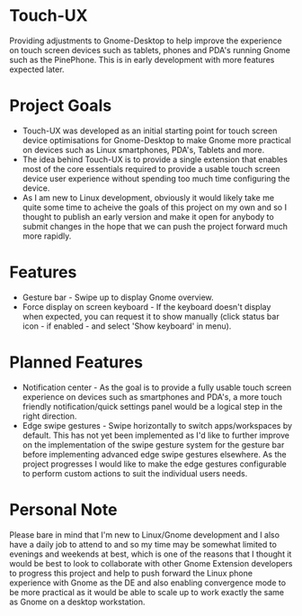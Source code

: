 # Touch-UX
Providing adjustments to Gnome-Desktop to help improve the experience on touch screen devices such as tablets, phones and PDA's running Gnome such as the PinePhone. This is in early development with more features expected later.

# Project Goals
* Touch-UX was developed as an initial starting point for touch screen device optimisations for Gnome-Desktop to make Gnome more practical on devices such as Linux smartphones, PDA's, Tablets and more.
* The idea behind Touch-UX is to provide a single extension that enables most of the core essentials required to provide a usable touch screen device user experience without spending too much time configuring the device.
* As I am new to Linux development, obviously it would likely take me quite some time to acheive the goals of this project on my own and so I thought to publish an early version and make it open for anybody to submit changes in the hope that we can push the project forward much more rapidly.

# Features
* Gesture bar - Swipe up to display Gnome overview.
* Force display on screen keyboard - If the keyboard doesn't display when expected, you can request it to show manually (click status bar icon - if enabled - and select 'Show keyboard' in menu).

# Planned Features
* Notification center - As the goal is to provide a fully usable touch screen experience on devices such as smartphones and PDA's, a more touch friendly notification/quick settings panel would be a logical step in the right direction.
* Edge swipe gestures - Swipe horizontally to switch apps/workspaces by default. This has not yet been implemented as I'd like to further improve on the implementation of the swipe gesture system for the gesture bar before implementing advanced edge swipe gestures elsewhere. As the project progresses I would like to make the edge gestures configurable to perform custom actions to suit the individual users needs.

# Personal Note
Please bare in mind that I'm new to Linux/Gnome development and I also have a daily job to attend to and so my time may be somewhat limited to evenings and weekends at best, which is one of the reasons that I thought it would be best to look to collaborate with other Gnome Extension developers to progress this project and help to push forward the Linux phone experience with Gnome as the DE and also enabling convergence mode to be more practical as it would be able to scale up to work exactly the same as Gnome on a desktop workstation.
